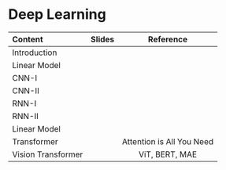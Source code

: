 # Deep Learning

 | Content                   | Slides   | Reference |
 |:-----------               |:----------------:|:----------------:|  
 | Introduction              | |  |
 | Linear Model              | |  |
 | CNN-I                     | |  |
 | CNN-II                    | |  |
 | RNN-I                     | |  |
 | RNN-II                    | |  |
 | Linear Model              | |  |
 | Transformer               | | Attention is All You Need |
 | Vision Transformer        | | ViT, BERT, MAE|

